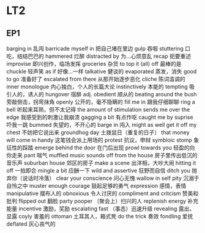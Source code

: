 # LT2
## EP1
barging in 乱闯
barricade myself in 把自己堵在里边
gulp 吞咽
stuttering 口吃，结结巴巴的
hammered 烂醉
distracted by 为...心烦意乱
recap 扼要重述
improvise 即兴创作，临场发挥
groceries 杂货
to top it (all) off 最棒的是
chuckle 轻声笑
as if 好像...一样
talkative 健谈的
evaporated 蒸发，消失
good to go 准备好了
escalated from there 从那开始逐步恶化
cliche 陈词滥调的
inner monologue 内心独白，个人的长篇大论
instinctively 本能的
tempting 吸引人的，诱人的
hungover 宿醉 adj.
obedient 顺从的
beating around the bush 旁敲侧击，拐弯抹角
openly 公开的，毫不隐瞒的
fill me in 跟我仔细聊聊
ring a bell 听起来耳熟，但不太记得
the amount of stimulation sends me over the edge 我感受到的刺激让我崩溃
gagging a bit 有点作呕
caught me by suprise 吓我一跳
bummed 失望的，不开心的
barge in 闯入
might as well get it off my chest 不妨把它说出来
groundhog day 土拨鼠日（重复的日子）
that money will come in handy 这笔钱会派上用场的
protest 抗议，申辩
symbloic stomp 象征性的踩踏
emerge behind the door 在门后出现
prowl towards you 轻盈的向你走来
pant 喘气
muffled music sounds off from the house 房子里传出低沉的音乐声
suburban house 郊区的房子
make a scene 出洋相，大吵大闹
hitting it off 一拍即合
mingle a bit 应酬一下
wild and assertive 狂野而自信
ditch you 抛弃你（说话时冷落）
clear your conscience 问心无愧
wallow in self pity 沉溺于自怜之中
muster enough courage 鼓起足够的勇气
expression 感情，表情
manipulative 摆布人的
obnoxious 令人讨厌的
compliment and critcism 赞美和批判
flipped out 翻脸
party pooper （聚会上）扫兴的人
replenish energy 补充能量
incentive 激励，奖励
escalating fast （事态）迅速升级
revealing 露出，显露
coyly 害羞的
ottoman 土耳其人，箱式凳
do the trick 奏效
fondling 爱抚
deflated 灰心丧气的